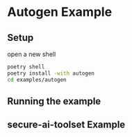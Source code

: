 # Autogen Example

## Setup
open a new shell 
```bash
poetry shell
poetry install -with autogen
cd examples/autogen
```

## Running the example



## secure-ai-toolset Example


